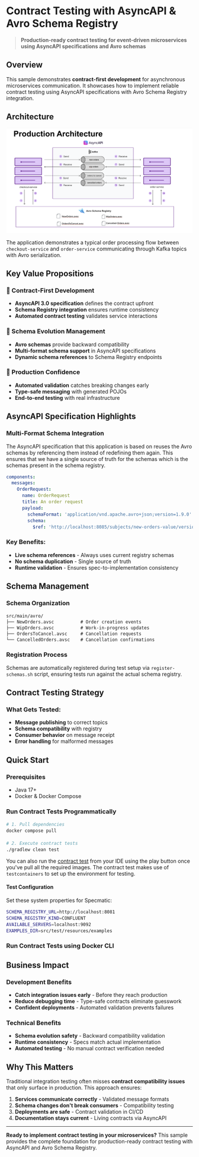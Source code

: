 # Contract Testing with AsyncAPI & Avro Schema Registry

> **Production-ready contract testing for event-driven microservices using AsyncAPI specifications and Avro schemas**

## Overview

This sample demonstrates **contract-first development** for asynchronous microservices communication. It showcases how to implement reliable contract testing using AsyncAPI specifications with Avro Schema Registry integration.

## Architecture

![Architecture Diagram](avro-sample-architecture.png)

The application demonstrates a typical order processing flow between `checkout-service` and `order-service` communicating through Kafka topics with Avro serialization.

## Key Value Propositions

### 🎯 Contract-First Development
- **AsyncAPI 3.0 specification** defines the contract upfront
- **Schema Registry integration** ensures runtime consistency
- **Automated contract testing** validates service interactions

### 🔄 Schema Evolution Management
- **Avro schemas** provide backward compatibility
- **Multi-format schema support** in AsyncAPI specifications
- **Dynamic schema references** to Schema Registry endpoints

### 🚀 Production Confidence
- **Automated validation** catches breaking changes early
- **Type-safe messaging** with generated POJOs
- **End-to-end testing** with real infrastructure

## AsyncAPI Specification Highlights

### Multi-Format Schema Integration

The AsyncAPI specification that this application is based on reuses the Avro schemas by referencing them instead of redefining them again. 
This ensures that we have a single source of truth for the schemas which is the schemas present in the schema registry.

```yaml
components:
  messages:
    OrderRequest:
      name: OrderRequest
      title: An order request
      payload:
        schemaFormat: 'application/vnd.apache.avro+json;version=1.9.0'
        schema:
          $ref: 'http://localhost:8085/subjects/new-orders-value/versions/1/schema'
```

### Key Benefits:
- **Live schema references** - Always uses current registry schemas
- **No schema duplication** - Single source of truth
- **Runtime validation** - Ensures spec-to-implementation consistency

## Schema Management

### Schema Organization
```
src/main/avro/
├── NewOrders.avsc          # Order creation events
├── WipOrders.avsc          # Work-in-progress updates
├── OrdersToCancel.avsc     # Cancellation requests
└── CancelledOrders.avsc    # Cancellation confirmations
```

### Registration Process
Schemas are automatically registered during test setup via `register-schemas.sh` script, ensuring tests run against the actual schema registry.

## Contract Testing Strategy

### What Gets Tested:
- **Message publishing** to correct topics
- **Schema compatibility** with registry
- **Consumer behavior** on message receipt
- **Error handling** for malformed messages

## Quick Start

### Prerequisites
- Java 17+
- Docker & Docker Compose

### Run Contract Tests Programmatically
```bash
# 1. Pull dependencies
docker compose pull

# 2. Execute contract tests
./gradlew clean test
```

You can also run the [contract test](src%2Ftest%2Fkotlin%2Fcom%2Fexample%2Forder%2FContractTest.kt) from your IDE using the play button once you've pull all the required images.
The contract test makes use of `testcontainers` to set up the environment for testing.

#### Test Configuration
Set these system properties for Specmatic:
```bash
SCHEMA_REGISTRY_URL=http://localhost:8081
SCHEMA_REGISTRY_KIND=CONFLUENT
AVAILABLE_SERVERS=localhost:9092
EXAMPLES_DIR=src/test/resources/examples
```

### Run Contract Tests using Docker CLI

## Business Impact

### Development Benefits
- **Catch integration issues early** - Before they reach production
- **Reduce debugging time** - Type-safe contracts eliminate guesswork
- **Confident deployments** - Automated validation prevents failures

### Technical Benefits
- **Schema evolution safety** - Backward compatibility validation
- **Runtime consistency** - Specs match actual implementation
- **Automated testing** - No manual contract verification needed

## Why This Matters

Traditional integration testing often misses **contract compatibility issues** that only surface in production. This approach ensures:

1. **Services communicate correctly** - Validated message formats
2. **Schema changes don't break consumers** - Compatibility testing
3. **Deployments are safe** - Contract validation in CI/CD
4. **Documentation stays current** - Living contracts via AsyncAPI

---

**Ready to implement contract testing in your microservices?** This sample provides the complete foundation for production-ready contract testing with AsyncAPI and Avro Schema Registry.
